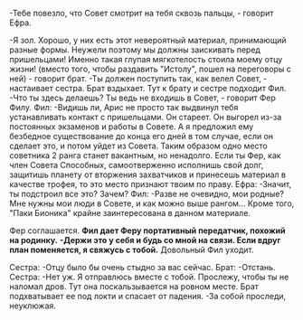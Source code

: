 -Тебе повезло, что Совет смотрит на тебя сквозь пальцы, - говорит Ефра.

-Я зол. Хорошо, у них есть этот невероятный материал, принимающий разные формы. Неужели поэтому мы должны заискивать перед пришельцами! Именно такая глупая мягкотелость стоила моему отцу жизни! (вместо того, чтобы раздавить "Истолу", пошел на переговоры с ней) - говорит брат.
-Ты должен поступить так, как велел Совет, - настаивает сестра.
Брат вздыхает.
Тут к брату и сестре подходит Фил.
-Что ты здесь делаешь? Ты ведь не входишь в Совет, - говорит Фер Филу.
Фил:
-Видишь ли, Арис не просто так выдвинул тебя устанавливать контакт с пришельцами. Он стареет. Он выгорел из-за постоянных экзаменов и работы в Совете. А я предложил ему безбедное существование до конца его дней в том случае, если он сделает это, и потом уйдет из Совета. Таким образом одно место советника 2 ранга станет вакантным, но ненадолго. Если ты Фер, как член Совета Способных, самоотверженно исполнишь свой долг, защитишь планету от вторжения захватчиков и принесешь материал в качестве трофея, то это место признают твоим по праву.
Ефра:
-Значит, ты подстроил все это? Зачем?
Фил:
-Разве не очевидно, мои родные? Мне нужны мои люди в Совете, и как можно выше рангом... Кроме того, "Паки Бионика" крайне заинтересована в данном материале.

Фер соглашается. 
**Фил дает Феру портативный передатчик, похожий на родинку.**
**-Держи это у себя и будь со мной на связи. Если вдруг план поменяется, я свяжусь с тобой.**
Довольный Фил уходит.

Сестра:
-Отцу было бы очень стыдно за вас сейчас.
Брат:
-Отстань.
Сестра:
-Нет уж. Я отправлюсь вместе с тобой. Прослежу, чтобы ты не наломал дров.
Тут она поскальзывается на ровном месте. Брат подхватывает ее под локти и спасает от падения.
-За собой проследи, неуклюжая.